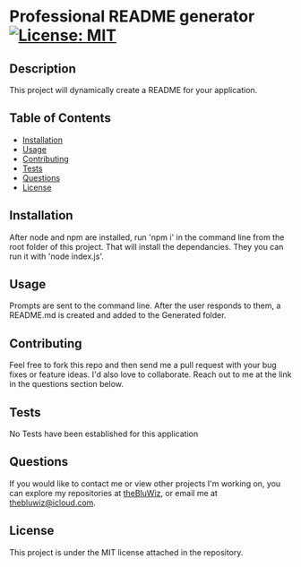   # Professional README generator [![License: MIT](https://img.shields.io/badge/License-MIT-yellow.svg)](https://opensource.org/licenses/MIT)
  ## Description
  This project will dynamically create a README for your application.
  ## Table of Contents
  - [Installation](#Installation)
  - [Usage](#Usage)
  - [Contributing](#Contributing)
  - [Tests](#Tests)
  - [Questions](#Questions)
  - [License](#License)
  ## Installation
  After node and npm are installed, run 'npm i' in the command line from the root folder of this project. That will install the dependancies. They you can run it with 'node index.js'.
  ## Usage
  Prompts are sent to the command line. After the user responds to them, a README.md is created and added to the Generated folder.
  ## Contributing
  Feel free to fork this repo and then send me a pull request with your bug fixes or feature ideas. I'd also love to collaborate. Reach out to me at the link in the questions section below.
  ## Tests
  No Tests have been established for this application
  ## Questions
  If you would like to contact me or view other projects I'm working on, you can explore my repositories at [theBluWiz](https://github.com/theBluWiz), or email me at thebluwiz@icloud.com.
  ## License
  This project is under the MIT license attached in the repository.